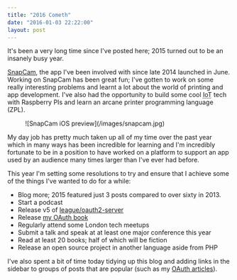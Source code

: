 ```yaml
---
title: "2016 Cometh"
date: "2016-01-03 22:22:00"
layout: post
---
```


It's been a very long time since I've posted here; 2015 turned out to be an insanely busy year.

[SnapCam](http://snapc.am/), the app I've been involved with since late 2014 launched in June. Working on SnapCam has been great fun; I've gotten to work on some really interesting problems and learnt a lot about the world of printing and app development. I've also had the opportunity to build some cool <abbr title="Internet of Things">IoT</abbr> tech with Raspberry PIs and learn an arcane printer programming language (ZPL).

<figure>
![SnapCam iOS preview](/images/snapcam.jpg)
</figure>

My day job has pretty much taken up all of my time over the past year which in many ways has been incredible for learning and I'm incredibly fortunate to be in a position to have worked on a platform to support an app used by an audience many times larger than I've ever had before. 

This year I'm setting some resolutions to try and ensure that I achieve some of the things I've wanted to do for a while:

* Blog more; 2015 featured just 3 posts compared to over sixty in 2013.
* Start a podcast
* Release v5 of [league/oauth2-server](https://github.com/thephpleague/oauth2-server)
* Release [my OAuth book](https://leanpub.com/oauthello-a-book-about-oauth/)
* Regularly attend some London tech meetups
* Submit a talk and speak at at least one major conference this year
* Read at least 20 books; half of which will be fiction
* Release an open source project in another language aside from PHP

I've also spent a bit of time today tidying up this blog and adding links in the sidebar to groups of posts that are popular (such as my [OAuth articles](/tag/oauth)).